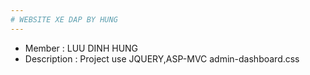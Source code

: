 ```yaml
---
# WEBSITE XE DAP BY HUNG
---
```

* Member : LUU DINH HUNG
* Description : Project use JQUERY,ASP-MVC 
admin-dashboard.css
